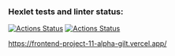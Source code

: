 ### Hexlet tests and linter status:
[![Actions Status](https://github.com/Uralskii/frontend-project-11/actions/workflows/hexlet-check.yml/badge.svg)](https://github.com/Uralskii/frontend-project-11/actions)
[![Actions Status](https://github.com/Uralskii/frontend-project-11/actions/workflows/build.yml/badge.svg)](https://github.com/Uralskii/frontend-project-11/actions)

https://frontend-project-11-alpha-gilt.vercel.app/